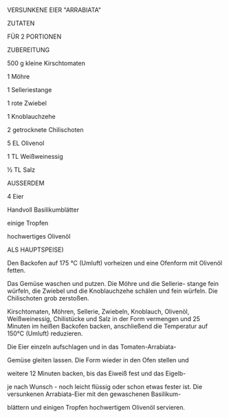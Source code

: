 VERSUNKENE EIER "ARRABIATA"

ZUTATEN

FÜR 2 PORTIONEN

ZUBEREITUNG

500 g kleine Kirschtomaten

1 Möhre

1 Selleriestange

1 rote Zwiebel

1 Knoblauchzehe

2 getrocknete Chilischoten

5 EL Olivenol

1 TL Weißweinessig

½ TL Salz

AUSSERDEM

4 Eier

Handvoll Basilikumblätter

einige Tropfen

hochwertiges Olivenöl

ALS HAUPTSPEISE)

Den Backofen auf 175 °C (Umluft) vorheizen und eine Ofenform mit Olivenöl fetten.

Das Gemüse waschen und putzen. Die Möhre und die Sellerie- stange fein würfeln, die Zwiebel und die Knoblauchzehe schälen und fein würfeln. Die Chilischoten grob zerstoßen.

Kirschtomaten, Möhren, Sellerie, Zwiebeln, Knoblauch, Olivenöl, Weißweinessig, Chilistücke und Salz in der Form vermengen und 25 Minuten im heißen Backofen backen, anschließend die Temperatur auf 150°C (Umluft) reduzieren.

Die Eier einzeln aufschlagen und in das Tomaten-Arrabiata-

Gemüse gleiten lassen. Die Form wieder in den Ofen stellen und

weitere 12 Minuten backen, bis das Eiweiß fest und das Eigelb-

je nach Wunsch - noch leicht flüssig oder schon etwas fester ist. Die versunkenen Arrabiata-Eier mit den gewaschenen Basilikum-

blättern und einigen Tropfen hochwertigem Olivenöl servieren.
